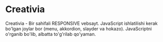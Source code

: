 # Creativia
Creativia - Bir sahifali RESPONSIVE vebsayt. JavaScript ishlatilishi kerak bo'lgan joylar bor (menu, akkordion, slayder va hokazo). JavaScriptni o'rganib bo'lib, albatta to'g'rilab qo'yaman.
